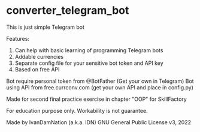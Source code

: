 # converter_telegram_bot

This is just simple Telegram bot

Features:
1. Can help with basic learning of programming Telegram bots
2. Addable currencies
3. Separate config file for your sensitive bot token and API key
4. Based on free API

Bot require personal token from @BotFather
(Get your own in Telegram)
Bot using API from free.currconv.com
(get your own API and place in config.py)

Made for second final practice exercise in chapter
"OOP" for SkillFactory

For education purpose only. Workability is not guarantee.

Made by IvanDamNation (a.k.a. IDN)
GNU General Public License v3, 2022
